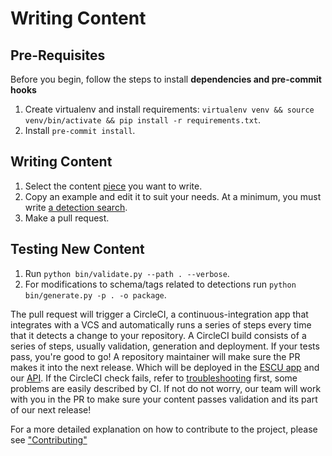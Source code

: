 # Writing Content

## Pre-Requisites 
Before you begin, follow the steps to install **dependencies and pre-commit hooks** 
1. Create virtualenv and install requirements: `virtualenv venv && source venv/bin/activate && pip install -r requirements.txt`.
2. Install `pre-commit install`.

## Writing Content
1. Select the content [piece](https://github.com/splunk/security-content/wiki/Content-Structure) you want to write. 
2. Copy an example and edit it to suit your needs. At a minimum, you must write [a detection search](https://github.com/splunk/security-content/tree/develop/detections).
3. Make a pull request. 

## Testing New Content
1. Run `python bin/validate.py --path . --verbose`.
2. For modifications to schema/tags related to detections run `python bin/generate.py -p . -o package`.

The pull request will trigger a CircleCI, a continuous-integration app that integrates with a VCS and automatically runs a series of steps every time that it detects a change to your repository. A CircleCI build consists of a series of steps, usually validation, generation and deployment. If your tests pass, you're good to go! A repository maintainer will make sure the PR makes it into the next release. Which will be deployed in the [ESCU app](https://splunkbase.splunk.com/app/3449/) and our [API](https://docs.splunkresearch.com/?version=latest). If the CircleCI check fails, refer to [troubleshooting](https://github.com/splunk/security-content/wiki/Troubleshooting) first, some problems are easily described by CI. If not do not worry, our team will work with you in the PR to make sure your content passes validation and its part of our next release! 

For a more detailed explanation on how to contribute to the project, please see ["Contributing"](https://github.com/splunk/security-content/wiki/Contributing-to-the-Project)